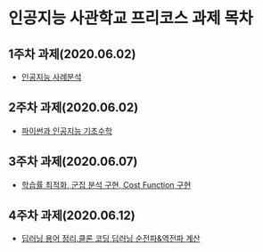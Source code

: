 # 인공지능 사관학교 프리코스 과제 목차

## 1주차 과제(2020.06.02)
* [인공지능 사례분석](https://colab.research.google.com/github/lee-gyeongseob/Al_pre_course_project/blob/master/1%EC%A3%BC%EC%B0%A8%EA%B3%BC%EC%A0%9C.ipynb#scrollTo=LUnblbqB0_bS)
## 2주차 과제(2020.06.02)
* [파이썬과 인공지능 기초수학](https://colab.research.google.com/drive/1CQj-4tBnDgS6_YoZ7BfgEVGpA2DhDRdy)
## 3주차 과제(2020.06.07)
* [학습률 최적화, 군집 분석 구현, Cost Function 구현](https://colab.research.google.com/drive/1WozIoVMaQX2lyHzEKUAgujDyPiVxiJtE)
## 4주차 과제(2020.06.12)
* [딥러닝 용어 정리,클론 코딩,딥러닝 순전파&역전파 계산](https://colab.research.google.com/drive/12zZjqXi_cAxw4GtZ1BrJCEr_hMb1HJLx#scrollTo=ixEtDe6_uGgI)

